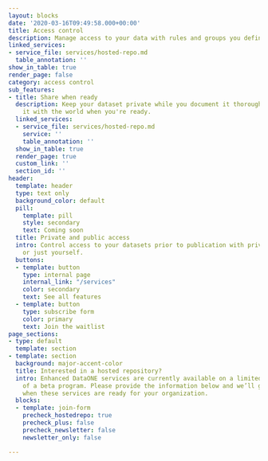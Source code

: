 ```yaml
---
layout: blocks
date: '2020-03-16T09:49:58.000+00:00'
title: Access control
description: Manage access to your data with rules and groups you define
linked_services:
- service_file: services/hosted-repo.md
  table_annotation: ''
show_in_table: true
render_page: false
category: access control
sub_features:
- title: Share when ready
  description: Keep your dataset private while you document it thoroughly, then share
    it with the world when you're ready.
  linked_services:
  - service_file: services/hosted-repo.md
    service: ''
    table_annotation: ''
  show_in_table: true
  render_page: true
  custom_link: ''
  section_id: ''
header:
  template: header
  type: text only
  background_color: default
  pill:
    template: pill
    style: secondary
    text: Coming soon
  title: Private and public access
  intro: Control access to your datasets prior to publication with private groups
    or just yourself.
  buttons:
  - template: button
    type: internal page
    internal_link: "/services"
    color: secondary
    text: See all features
  - template: button
    type: subscribe form
    color: primary
    text: Join the waitlist
page_sections:
- type: default
  template: section
- template: section
  background: major-accent-color
  title: Interested in a hosted repository?
  intro: Enhanced DataONE services are currently available on a limited basis as part
    of a beta program. Please provide the information below and we’ll get in touch
    when these services are ready for your organization.
  blocks:
  - template: join-form
    precheck_hostedrepo: true
    precheck_plus: false
    precheck_newsletter: false
    newsletter_only: false

---
```

